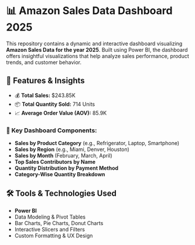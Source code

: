# 📊 Amazon Sales Data Dashboard 2025

This repository contains a dynamic and interactive dashboard visualizing **Amazon Sales Data for the year 2025**. Built using Power BI, the dashboard offers insightful visualizations that help analyze sales performance, product trends, and customer behavior.

## 📌 Features & Insights

- 💰 **Total Sales:** $243.85K  
- 📦 **Total Quantity Sold:** 714 Units  
- 📈 **Average Order Value (AOV):** 85.9K

### 🎯 Key Dashboard Components:

- **Sales by Product Category** (e.g., Refrigerator, Laptop, Smartphone)
- **Sales by Region** (e.g., Miami, Denver, Houston)
- **Sales by Month** (February, March, April)
- **Top Sales Contributors by Name**
- **Quantity Distribution by Payment Method**
- **Category-Wise Quantity Breakdown**

## 🛠️ Tools & Technologies Used

- **Power BI**  
- Data Modeling & Pivot Tables  
- Bar Charts, Pie Charts, Donut Charts  
- Interactive Slicers and Filters  
- Custom Formatting & UX Design
